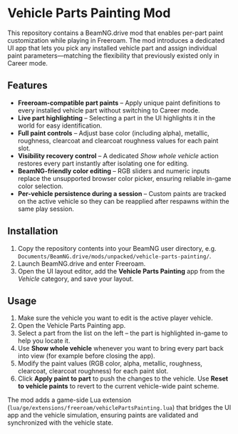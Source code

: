# Vehicle Parts Painting Mod

This repository contains a BeamNG.drive mod that enables per-part paint customization while playing in Freeroam. The mod introduces a dedicated UI app that lets you pick any installed vehicle part and assign individual paint parameters—matching the flexibility that previously existed only in Career mode.

## Features

- **Freeroam-compatible part paints** – Apply unique paint definitions to every installed vehicle part without switching to Career mode.
- **Live part highlighting** – Selecting a part in the UI highlights it in the world for easy identification.
- **Full paint controls** – Adjust base color (including alpha), metallic, roughness, clearcoat and clearcoat roughness values for each paint slot.
- **Visibility recovery control** – A dedicated *Show whole vehicle* action restores every part instantly after isolating one for editing.
- **BeamNG-friendly color editing** – RGB sliders and numeric inputs replace the unsupported browser color picker, ensuring reliable in-game color selection.
- **Per-vehicle persistence during a session** – Custom paints are tracked on the active vehicle so they can be reapplied after respawns within the same play session.

## Installation

1. Copy the repository contents into your BeamNG user directory, e.g. `Documents/BeamNG.drive/mods/unpacked/vehicle-parts-painting/`.
2. Launch BeamNG.drive and enter Freeroam.
3. Open the UI layout editor, add the **Vehicle Parts Painting** app from the *Vehicle* category, and save your layout.

## Usage

1. Make sure the vehicle you want to edit is the active player vehicle.
2. Open the Vehicle Parts Painting app.
3. Select a part from the list on the left – the part is highlighted in-game to help you locate it.
4. Use **Show whole vehicle** whenever you want to bring every part back into view (for example before closing the app).
5. Modify the paint values (RGB color, alpha, metallic, roughness, clearcoat, clearcoat roughness) for each paint slot.
6. Click **Apply paint to part** to push the changes to the vehicle. Use **Reset to vehicle paints** to revert to the current vehicle-wide paint scheme.

The mod adds a game-side Lua extension (`lua/ge/extensions/freeroam/vehiclePartsPainting.lua`) that bridges the UI app and the vehicle simulation, ensuring paints are validated and synchronized with the vehicle state.
